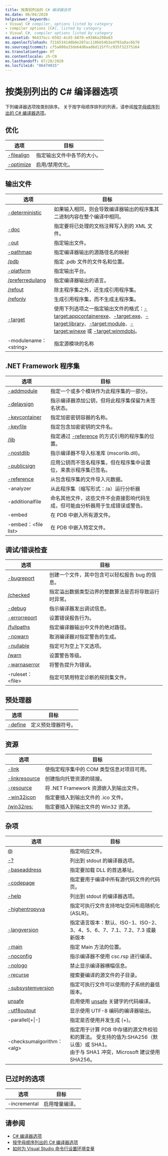 ```yaml
---
title: 按类别列出的 C# 编译器选项
ms.date: 06/04/2020
helpviewer_keywords:
- Visual C# compiler, options listed by category
- compiler options [C#], listed by category
- Visual C#, compiler options listed by category
ms.assetid: 96437ecc-6502-4cd3-b070-e9386a298e83
ms.openlocfilehash: f216534140b6e207ac110bb54b3e4f93a8ac6b70
ms.sourcegitcommit: cf5a800a33de64d0aad6d115ffcc935f32375164
ms.translationtype: HT
ms.contentlocale: zh-CN
ms.lasthandoff: 07/20/2020
ms.locfileid: "86474015"
---
```

# <a name="c-compiler-options-listed-by-category"></a>按类别列出的 C# 编译器选项

下列编译器选项按类别排序。 关于按字母顺序排列的列表，请参阅[按字母顺序列出的 C# 编译器选项](listed-alphabetically.md)。

## <a name="optimization"></a>优化

|选项|目标|
|------------|-------------|
|[-filealign](filealign-compiler-option.md)|指定输出文件中各节的大小。|
|[-optimize](optimize-compiler-option.md)|启用/禁用优化。|

## <a name="output-files"></a>输出文件

|选项|目标|
|------------|-------------|
|[-deterministic](deterministic-compiler-option.md)|如果输入相同，则会导致编译器输出的程序集其二进制内容在整个编译中相同。|
|[-doc](doc-compiler-option.md)|指定要将已处理的文档注释写入到的 XML 文件。|
|[-out](out-compiler-option.md)|指定输出文件。|
|[-pathmap](pathmap-compiler-option.md)|指定编译器输出的源路径名的映射|
|[/pdb](pdb-compiler-option.md)|指定 .pdb 文件的文件名和位置。|
|[-platform](platform-compiler-option.md)|指定输出平台。|
|[/preferreduilang](preferreduilang-compiler-option.md)|指定编译器输出的语言。|
|[/refout](refout-compiler-option.md)|除主程序集之外，还生成引用程序集。|
|[/refonly](refonly-compiler-option.md)|生成引用程序集，而不生成主程序集。|
|[-target](target-compiler-option.md)|使用下列选项之一指定输出文件的格式：[-target:appcontainerexe](target-appcontainerexe-compiler-option.md)、[-target:exe](target-exe-compiler-option.md)、[-target:library](target-library-compiler-option.md)、[-target:module](target-module-compiler-option.md)、[-target:winexe](target-winexe-compiler-option.md) 或 [-target:winmdobj](target-winmdobj-compiler-option.md)。|
|-modulename：\<string>|指定源模块的名称|

## <a name="net-framework-assemblies"></a>.NET Framework 程序集

|选项|目标|
|------------|-------------|
|[-addmodule](addmodule-compiler-option.md)|指定一个或多个模块作为此程序集的一部分。|
|[-delaysign](delaysign-compiler-option.md)|指示编译器添加公钥，但将此程序集保留为未签名状态。|
|[-keycontainer](keycontainer-compiler-option.md)|指定加密密钥容器的名称。|
|[-keyfile](keyfile-compiler-option.md)|指定包含加密密钥的文件名。|
|[/lib](lib-compiler-option.md)|指定通过 [-reference](reference-compiler-option.md) 的方式引用的程序集的位置。|
|[-nostdlib](nostdlib-compiler-option.md)|指示编译器不导入标准库 (mscorlib.dll)。|
|[-publicsign](publicsign-compiler-option.md)|应用公钥而不签名程序集，但在程序集中设置位，来表示程序集已签名。|
|[-reference](reference-compiler-option.md)|从包含程序集的文件导入元数据。|
|-analyzer|从此程序集（缩写形式：/a）运行分析器|
|-additionalfile|命名其他文件，这些文件不会直接影响代码生成，但可能由分析器用于生成错误或警告。|
|-embed|在 PDB 中嵌入所有源文件。|
|-embed：\<file list>|在 PDB 中嵌入特定文件。|

## <a name="debuggingerror-checking"></a>调试/错误检查

|选项|目标|
|------------|-------------|
|[-bugreport](bugreport-compiler-option.md)|创建一个文件，其中包含可以轻松报告 bug 的信息。|
|[/checked](checked-compiler-option.md)|指定溢出数据类型边界的整数算法是否将导致运行时异常。|
|[-debug](debug-compiler-option.md)|指示编译器发出调试信息。|
|[-errorreport](errorreport-compiler-option.md)|设置错误报告行为。|
|[/fullpaths](fullpaths-compiler-option.md)|指定编译器输出中文件的绝对路径。|
|[-nowarn](nowarn-compiler-option.md)|取消编译器对指定警告的生成。|
|[-nullable](nullable-compiler-option.md)|指定可为空上下文选项。|
|[/warn](warn-compiler-option.md)|设置警告等级。|
|[-warnaserror](warnaserror-compiler-option.md)|将警告提升为错误。|
|-ruleset：\<file>|指定可禁用特定诊断的规则集文件。|

## <a name="preprocessor"></a>预处理器

|选项|目标|
|------------|-------------|
|[-define](define-compiler-option.md)|定义预处理器符号。|

## <a name="resources"></a>资源

|选项|目标|
|------------|-------------|
|[-link](link-compiler-option.md)|使指定程序集中的 COM 类型信息对项目可用。|
|[-linkresource](linkresource-compiler-option.md)|创建指向托管资源的链接。|
|[-resource](resource-compiler-option.md)|将 .NET Framework 资源嵌入到输出文件。|
|[-win32icon](win32icon-compiler-option.md)|指定要插入到输出文件的 .ico 文件。|
|[/win32res:](win32res-compiler-option.md)|指定要插入到输出文件的 Win32 资源。|

## <a name="miscellaneous"></a>杂项

|选项|目标|
|------------|-------------|
|[@](response-file-compiler-option.md)|指定响应文件。|
|[-?](help-compiler-option.md)|列出到 stdout 的编译器选项。|
|[-baseaddress](baseaddress-compiler-option.md)|指定要加载 DLL 的首选基址。|
|[-codepage](codepage-compiler-option.md)|指定要用于编译中所有源代码文件的代码页。|
|[-help](help-compiler-option.md)|列出到 stdout 的编译器选项。|
|[-highentropyva](highentropyva-compiler-option.md)|指定可执行文件支持地址空间布局随机化 (ASLR)。|
|[-langversion](langversion-compiler-option.md)|指定语言版本：默认、ISO-1、ISO-2、3、4、5、6、7、7.1、7.2、7.3 或最新版本 |
|[-main](main-compiler-option.md)|指定 Main 方法的位置。|
|[-noconfig](noconfig-compiler-option.md)|指示编译器不使用 csc.rsp 进行编译。|
|[-nologo](nologo-compiler-option.md)|禁止显示编译器横幅信息。|
|[-recurse](recurse-compiler-option.md)|搜索要编译的源文件的子目录。|
|[-subsystemversion](subsystemversion-compiler-option.md)|指定可执行文件可以使用的子系统的最低版本。|
|[unsafe](unsafe-compiler-option.md)|启用使用 [unsafe](../keywords/unsafe.md) 关键字的代码编译。|
|[-utf8output](utf8output-compiler-option.md)|显示使用 UTF-8 编码的编译器输出。|
|-parallel[+&#124;-]|指定是否使用并发生成 (+)。|
|-checksumalgorithm：\<alg>|指定用于计算 PDB 中存储的源文件校验和的算法。  受支持的值为:SHA256（默认值）或 SHA1。<br>由于与 SHA1 冲突，Microsoft 建议使用 SHA256。|

## <a name="obsolete-options"></a>已过时的选项

|选项|目标|
|---|---|
|-incremental|启用增量编译。|

## <a name="see-also"></a>请参阅

- [C# 编译器选项](index.md)
- [按字母顺序列出的 C# 编译器选项](listed-alphabetically.md)
- [如何为 Visual Studio 命令行设置环境变量](how-to-set-environment-variables-for-the-visual-studio-command-line.md)
